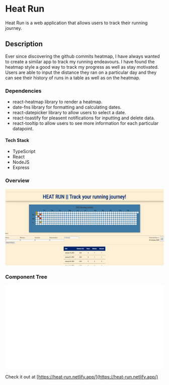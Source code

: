 # Heat Run

Heat Run is a web application that allows users to track their running journey.

## Description

Ever since discovering the github commits heatmap, I have always wanted to create a similar app to track my running endeavours. I have found the heatmap style a good way to track my progress as well as stay motivated. Users are able to input the distance they ran on a particular day and they can see their history of runs in a table as well as on the heatmap.

### Dependencies

- react-heatmap library to render a heatmap.
- date-fns library for formatting and calculating dates.
- react-datepicker library to allow users to select a date.
- react-toastify for pleasent notifications for inputting and delete data.
- react-tooltip to allow users to see more information for each particular datapoint.

#### Tech Stack

- TypeScript
- React
- NodeJS
- Express

### Overview

![This is an the front page](./src/utils/pictures/web-page.webp)

### Component Tree

![This is a picture of the Component Tree](./src/utils/pictures/component-tree.svg)

Check it out at [https://heat-run.netlify.app/](https://heat-run.netlify.app/)
